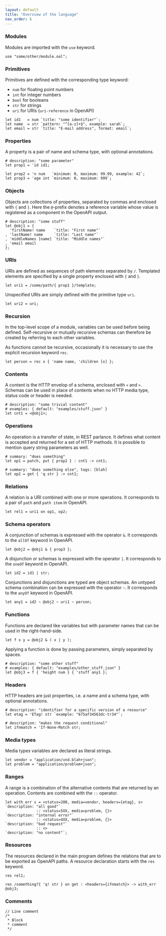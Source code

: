```yaml
---
layout: default
title: "Overview of the language"
nav_order: 6
---
```


### Modules
Modules are imported with the `use` keyword.

```oal
use "some/other/module.oal";
```

### Primitives
Primitives are defined with the corresponding type keyword:
- `num` for floating point numbers
- `int` for integer numbers
- `bool` for booleans
- `str` for strings
- `uri` for URIs (`uri-reference` in OpenAPI)

```oal
let id1   = num `title: "some identifier"`;
let name  = str `pattern: "^[a-z]+$", example: sarah`;
let email = str `title: "E-mail address", format: email`;
```

### Properties
A property is a pair of name and schema type, with optional annotations.

```oal
# description: "some parameter"
let prop1 = 'id id1;

let prop2 = 'n num   `minimum: 0, maximum: 99.99, example: 42`;
let prop3 = 'age int `minimum: 0, maximum: 999`;
```

### Objects
Objects are collections of properties, separated by commas and enclosed with `{` and `}`.
Here the `@`-prefix denotes a reference variable whose value is registered as a component in the OpenAPI output.

```oal
# description: "some stuff"
let @obj1 = {
  'firstName! name    `title: "First name"`
, 'lastName! name     `title: "Last name"`
, 'middleNames [name] `title: "Middle names"`
, 'email email
};
```

### URIs
URIs are defined as sequences of path elements separated by `/`.
Templated elements are specified by a single property enclosed with `{` and `}`.

```oal
let uri1 = /some/path/{ prop1 }/template;
```

Unspecified URIs are simply defined with the primitive type `uri`.

```oal
let uri2 = uri;
```

### Recursion
In the top-level scope of a module, variables can be used before being defined.
Self-recursive or mutually recursive schemas can therefore be created by referring to each other variables.

As functions cannot be recursive, occasionally it is necessary to use the explicit recursion keyword `rec`.

```oal
let person = rec x { 'name name, 'children [x] };
```

### Contents
A content is the HTTP envelop of a schema, enclosed with `<` and `>`.
Schemas can be used in place of contents when no HTTP media type, status code or header is needed.

```oal
# description: "some trivial content"
# examples: { default: "examples/stuff.json" }
let cnt1 = <@obj1>;
```

### Operations
An operation is a transfer of state, in REST parlance.
It defines what content is accepted and returned for a set of HTTP methods.
It is possible to mention query string parameters as well.

```oal
# summary: "does something"
let op1 = patch, put { prop2 } : cnt1 -> cnt1;

# summary: "does something else", tags: [blah]
let op2 = get { 'q str } -> cnt1;
```

### Relations
A relation is a URI combined with one or more operations.
It corresponds to a pair of `path` and `path item` in OpenAPI.

```oal
let rel1 = uri1 on op1, op2;
```

### Schema operators
A conjunction of schemas is expressed with the operator `&`.
It corresponds to the `allOf` keyword in OpenAPI.

```oal
let @obj2 = @obj1 & { prop3 };
```

A disjunction or schemas is expressed with the operator `|`.
It corresponds to the `oneOf` keyword in OpenAPI.

```oal
let id2 = id1 | str;
```

Conjunctions and disjunctions are typed are object schemas.
An untyped schema combination can be expressed with the operator `~`.
It corresponds to the `anyOf` keyword in OpenAPI.

```oal
let any1 = id2 ~ @obj2 ~ uri1 ~ person;
```

### Functions
Functions are declared like variables but with parameter names that can be used in the right-hand-side.

```oal
let f x y = @obj2 & ( x | y );
```

Applying a function is done by passing parameters, simply separated by spaces.

```oal
# description: "some other stuff"
# examples: { default: "examples/other_stuff.json" }
let @obj3 = f { 'height num } { 'stuff any1 };
```

### Headers
HTTP headers are just properties, i.e. a name and a schema type, with optional annotations.

```oal
# description: "identifier for a specific version of a resource"
let etag = 'ETag! str `example: "675af34563dc-tr34"`;

# description: "makes the request conditional"
let ifnmatch = 'If-None-Match str;
```

### Media types
Media types variables are declared as literal strings.

```oal
let vendor = "application/vnd.blah+json";
let problem = "application/problem+json";
```

### Ranges
A range is a combination of the alternative contents that are returned by an operation.
Contents are combined with the `::` operator.

```oal
let with_err s = <status=200, media=vendor, headers={etag}, s>  `description: "all good"`
              :: <status=5XX, media=problem, {}>                `description: "internal error"`
              :: <status=4XX, media=problem, {}>                `description: "bad request"`
              :: <>                                             `description: "no content"`;
```
### Resources
The resources declared in the main program defines the relations that are to be exported as OpenAPI paths.
A resource declaration starts with the `res` keyword.

```oal
res rel1;

res /something?{ 'q! str } on get : <headers={ifnmatch}> -> with_err @obj3;
```

### Comments
```oal
// Line comment
/*
 * Block
 * comment
 */
```
